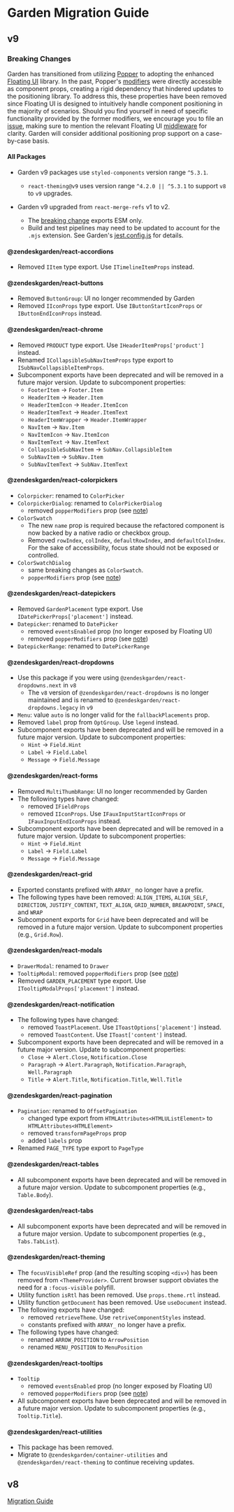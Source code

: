 # Garden Migration Guide

## v9

### Breaking Changes

Garden has transitioned from utilizing [Popper](https://popper.js.org/docs/) to
adopting the enhanced [Floating UI](https://floating-ui.com/) library. In the
past, Popper's [modifiers](https://popper.js.org/docs/v2/modifiers/) were
directly accessible as component props, creating a rigid dependency that
hindered updates to the positioning library. To address this, these properties
have been removed since Floating UI is designed to intuitively handle component
positioning in the majority of scenarios. Should you find yourself in need of
specific functionality provided by the former modifiers, we encourage you to
file an [issue](https://github.com/zendeskgarden/react-components/issues),
making sure to mention the relevant Floating UI
[middleware](https://floating-ui.com/docs/middleware) for clarity. Garden will
consider additional positioning prop support on a case-by-case basis.

#### All Packages

- Garden v9 packages use `styled-components` version range `^5.3.1`.

  - `react-theming@v9` uses version range `^4.2.0 || ^5.3.1` to support `v8` to `v9` upgrades.

- Garden v9 upgraded from `react-merge-refs` v1 to v2.
  - The [breaking
    change](https://github.com/gregberge/react-merge-refs/blob/main/CHANGELOG.md#200-2022-06-19)
    exports ESM only.
  - Build and test pipelines may need to be updated to account for the `.mjs`
    extension. See Garden's
    [jest.config.js](https://github.com/zendeskgarden/react-components/blob/c2aa97d1edccfa0578ee5655b543ca6635767fb9/utils/test/jest.config.js#L28-L30)
    for details.

#### @zendeskgarden/react-accordions

- Removed `IItem` type export. Use `ITimelineItemProps` instead.

#### @zendeskgarden/react-buttons

- Removed `ButtonGroup`: UI no longer recommended by Garden
- Removed `IIconProps` type export. Use `IButtonStartIconProps` or `IButtonEndIconProps` instead.

#### @zendeskgarden/react-chrome

- Removed `PRODUCT` type export. Use `IHeaderItemProps['product']` instead.
- Renamed `ICollapsibleSubNavItemProps` type export to `ISubNavCollapsibleItemProps`.
- Subcomponent exports have been deprecated and will be removed in a future major version. Update
  to subcomponent properties:
  - `FooterItem` -> `Footer.Item`
  - `HeaderItem` -> `Header.Item`
  - `HeaderItemIcon` -> `Header.ItemIcon`
  - `HeaderItemText` -> `Header.ItemText`
  - `HeaderItemWrapper` -> `Header.ItemWrapper`
  - `NavItem` -> `Nav.Item`
  - `NavItemIcon` -> `Nav.ItemIcon`
  - `NavItemText` -> `Nav.ItemText`
  - `CollapsibleSubNavItem` -> `SubNav.CollapsibleItem`
  - `SubNavItem` -> `SubNav.Item`
  - `SubNavItemText` -> `SubNav.ItemText`

#### @zendeskgarden/react-colorpickers

- `Colorpicker`: renamed to `ColorPicker`
- `ColorpickerDialog`: renamed to `ColorPickerDialog`
  - removed `popperModifiers` prop (see [note](#breaking-changes))
- `ColorSwatch`
  - The new `name` prop is required because the refactored component is now
    backed by a native radio or checkbox group.
  - Removed `rowIndex`, `colIndex`, `defaultRowIndex`, and `defaultColIndex`.
    For the sake of accessibility, focus state should not be exposed or controlled.
- `ColorSwatchDialog`
  - same breaking changes as `ColorSwatch`.
  - `popperModifiers` prop (see [note](#breaking-changes))

#### @zendeskgarden/react-datepickers

- Removed `GardenPlacement` type export. Use `IDatePickerProps['placement']` instead.
- `Datepicker`: renamed to `DatePicker`
  - removed `eventsEnabled` prop (no longer exposed by Floating UI)
  - removed `popperModifiers` prop (see [note](#breaking-changes))
- `DatepickerRange`: renamed to `DatePickerRange`

#### @zendeskgarden/react-dropdowns

- Use this package if you were using `@zendeskgarden/react-dropdowns.next` in `v8`
  - The `v8` version of `@zendeskgarden/react-dropdowns` is no longer maintained and is
    renamed to `@zendeskgarden/react-dropdowns.legacy` in `v9`
- `Menu`: value `auto` is no longer valid for the `fallbackPlacements` prop.
- Removed `label` prop from `OptGroup`. Use `legend` instead.
- Subcomponent exports have been deprecated and will be removed in a future major version. Update
  to subcomponent properties:
  - `Hint` -> `Field.Hint`
  - `Label` -> `Field.Label`
  - `Message` -> `Field.Message`

#### @zendeskgarden/react-forms

- Removed `MultiThumbRange`: UI no longer recommended by Garden
- The following types have changed:
  - removed `IFieldProps`
  - removed `IIconProps`. Use `IFauxInputStartIconProps` or `IFauxInputEndIconProps` instead.
- Subcomponent exports have been deprecated and will be removed in a future major version. Update
  to subcomponent properties:
  - `Hint` -> `Field.Hint`
  - `Label` -> `Field.Label`
  - `Message` -> `Field.Message`

#### @zendeskgarden/react-grid

- Exported constants prefixed with `ARRAY_` no longer have a prefix.
- The following types have been removed: `ALIGN_ITEMS`, `ALIGN_SELF`, `DIRECTION`,
  `JUSTIFY_CONTENT`, `TEXT_ALIGN`, `GRID_NUMBER`, `BREAKPOINT`, `SPACE`, and `WRAP`
- Subcomponent exports for `Grid` have been deprecated and will be removed in a future major version.
  Update to subcomponent properties (e.g., `Grid.Row`).

#### @zendeskgarden/react-modals

- `DrawerModal`: renamed to `Drawer`
- `TooltipModal`: removed `popperModifiers` prop (see [note](#breaking-changes))
- Removed `GARDEN_PLACEMENT` type export. Use `ITooltipModalProps['placement']` instead.

#### @zendeskgarden/react-notification

- The following types have changed:
  - removed `ToastPlacement`. Use `IToastOptions['placement']` instead.
  - removed `ToastContent`. Use `IToast['content']` instead.
- Subcomponent exports have been deprecated and will be removed in a future major version. Update
  to subcomponent properties:
  - `Close` -> `Alert.Close`, `Notification.Close`
  - `Paragraph` -> `Alert.Paragraph`, `Notification.Paragraph`, `Well.Paragraph`
  - `Title` -> `Alert.Title`, `Notification.Title`, `Well.Title`

#### @zendeskgarden/react-pagination

- `Pagination`: renamed to `OffsetPagination`
  - changed type export from `HTMLAttributes<HTMLUListElement>` to `HTMLAttributes<HTMLElement>`
  - removed `transformPageProps` prop
  - added `labels` prop
- Renamed `PAGE_TYPE` type export to `PageType`

#### @zendeskgarden/react-tables

- All subcomponent exports have been deprecated and will be removed in a future major version.
  Update to subcomponent properties (e.g., `Table.Body`).

#### @zendeskgarden/react-tabs

- All subcomponent exports have been deprecated and will be removed in a future major version.
  Update to subcomponent properties (e.g., `Tabs.TabList`).

#### @zendeskgarden/react-theming

- The `focusVisibleRef` prop (and the resulting scoping `<div>`) has been
  removed from `<ThemeProvider>`. Current browser support obviates the need for a
  `:focus-visible` polyfill.
- Utility function `isRtl` has been removed. Use `props.theme.rtl` instead.
- Utility function `getDocument` has been removed. Use `useDocument` instead.
- The following exports have changed:
  - removed `retrieveTheme`. Use `retriveComponentStyles` instead.
  - constants prefixed with `ARRAY_` no longer have a prefix.
- The following types have changed:
  - renamed `ARROW_POSITION` to `ArrowPosition`
  - renamed `MENU_POSITION` to `MenuPosition`

#### @zendeskgarden/react-tooltips

- `Tooltip`
  - removed `eventsEnabled` prop (no longer exposed by Floating UI)
  - removed `popperModifiers` prop (see [note](#breaking-changes))
- All subcomponent exports have been deprecated and will be removed in a future major version.
  Update to subcomponent properties (e.g., `Tooltip.Title`).

#### @zendeskgarden/react-utilities

- This package has been removed.
- Migrate to `@zendeskgarden/container-utilities` and `@zendeskgarden/react-theming` to continue
  receiving updates.

## v8

[Migration Guide](https://github.com/zendeskgarden/react-components/blob/main/docs/migrations/v8.md)
